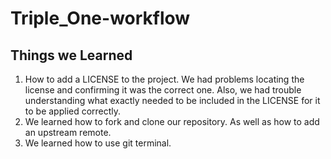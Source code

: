 # Triple_One-workflow

## Things we Learned
1. How to add a LICENSE to the project. We had problems locating the license and confirming it was the correct one. Also, we had trouble understanding what exactly needed to be included in the LICENSE for it to be applied correctly.
2. We learned how to fork and clone our repository. As well as how to add an upstream remote.
3. We learned how to use git terminal.
